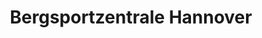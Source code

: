 ---
title: "Bergsportzentrale Hannover"
url: /hannover/bergsportzentrale-hannover/
shop: Outdoor
---